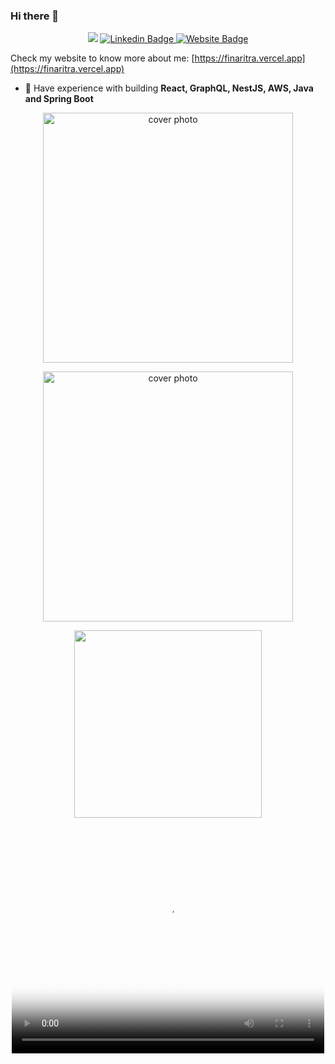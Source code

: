 ### Hi there 👋

<p align=center>  
<img src='https://komarev.com/ghpvc/?username=FinaritrAndrianiaina&color=000080'>
<a href="https://www.linkedin.com/in/finaritrandrianiaina/" rel="nofollow">
<img src="https://camo.githubusercontent.com/93ca47e21e17f622a41d26d599e008e4c30b8a322186f18019bc43d54f57b0c9/68747470733a2f2f696d672e736869656c64732e696f2f62616467652f2d4c696e6b6564496e2d3065373661383f7374796c653d666c61742d737175617265266c6f676f3d4c696e6b6564696e266c6f676f436f6c6f723d7768697465" alt="Linkedin Badge" data-canonical-src="https://img.shields.io/badge/-LinkedIn-0e76a8?style=flat-square&amp;logo=Linkedin&amp;logoColor=white" style="max-width:100%;">
</a>

<!--Portfolio-->
<a href="https://finaritra.vercel.app/" rel="nofollow">
<img src="https://camo.githubusercontent.com/58303f0576559ea5bd6dad66e2a43cdab19d1902f1d4bdf693e8c0956dc1b46a/68747470733a2f2f696d672e736869656c64732e696f2f62616467652f576562736974652d3362353939383f7374796c653d666c61742d737175617265266c6f676f3d676f6f676c652d6368726f6d65266c6f676f436f6c6f723d7768697465" alt="Website Badge" data-canonical-src="https://img.shields.io/badge/Website-3b5998?style=flat-square&amp;logo=google-chrome&amp;logoColor=white" style="max-width:100%;">
</a>

 <p>

Check my website to know more about me:
[https://finaritra.vercel.app](https://finaritra.vercel.app)

- 💬 Have experience with building **React, GraphQL, NestJS, AWS, Java and Spring Boot**
  
 <p align="center">
   <img width="400" src="https://github-readme-stats.vercel.app/api?username=FinaritrAndrianiaina&show_icons=true&theme=synthwave&count_private=true" width="100%" alt="cover photo"/>
</p>

<p align="center">
   <img width="400" src="https://github-readme-streak-stats.herokuapp.com/?user=FinaritrAndrianiaina&show_icons=true&theme=synthwave&count_private=true" width="100%" alt="cover photo"/>
</p>
<p align="center">
<img width="300" src="https://thumbs.gfycat.com/BelatedQuarrelsomeKomododragon-size_restricted.gif"/>
</p>

<p align="center">
 <video alt="Cowboy Bebop Computer GIF" src="https://media2.giphy.com/media/v1.Y2lkPTc5MGI3NjExZG1hMjQ4eHZqdWV2NWx1ZGNuamUzY21hZTV3cHptdDRsbzBtMnBxbyZlcD12MV9pbnRlcm5hbF9naWZfYnlfaWQmY3Q9Zw/bi6RQ5x3tqoSI/giphy.mp4" poster="https://media2.giphy.com/media/v1.Y2lkPTc5MGI3NjExZG1hMjQ4eHZqdWV2NWx1ZGNuamUzY21hZTV3cHptdDRsbzBtMnBxbyZlcD12MV9pbnRlcm5hbF9naWZfYnlfaWQmY3Q9Zw/bi6RQ5x3tqoSI/giphy_s.gif" autoplay="" loop="" playsinline="" style="width: 500px; height: 363.333px; left: 0px; top: 0px;"></video>
</p>

